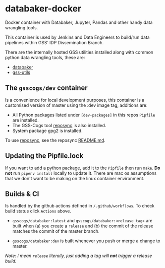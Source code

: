 # databaker-docker
Docker container with Databaker, Jupyter, Pandas and other handy data wrangling tools.

This container is used by Jenkins and Data Engineers to build/run data pipelines within GSS' IDP Dissemination Branch.

There are the internally hosted GSS utilities installed along with common python data wrangling tools, these are:

* [databaker](https://github.com/GSS-Cogs/databaker)
* [gss-utils](https://github.com/GSS-Cogs/gss-utils)

## The `gsscogs/dev` container

Is a convenience for local development purposes, this container is a customised version of master using the :dev image tag, additions are:

* All Python packages listed under `[dev-packages]` in this repos `Pipfile` are installed.
* The GSS-Cogs tool [reposync](https://github.com/GSS-Cogs/airtable-utils) is also installed.
* System package gpg2 is installed.

To use [reposync](https://github.com/GSS-Cogs/airtable-utils), see the reposync [README.md](https://github.com/GSS-Cogs/airtable-utils/blob/master/README.md).

## Updating the Pipfile.lock

If you want to add a python package, add it to the `Pipfile` then run `make`. **Do not** run `pipenv install` locally to update it. There are mac os assumptions that we don't want to be making on the linux container environment.

## Builds & CI

Is handled by the github actions defined in `/.github/workflows`. To check build status click `Actions` above.

* `gsscogs/databaker:latest` and `gsscogs/databaker:<release_tag>` are built when (a) you create a `release` and (b) the commit of the release matches the commit of the master branch.

* `gsscogs/databaker:dev` is built whenever you push or merge a change to master.

_Note: I mean `release` literally, just adding a tag will **not** trigger a release build._
